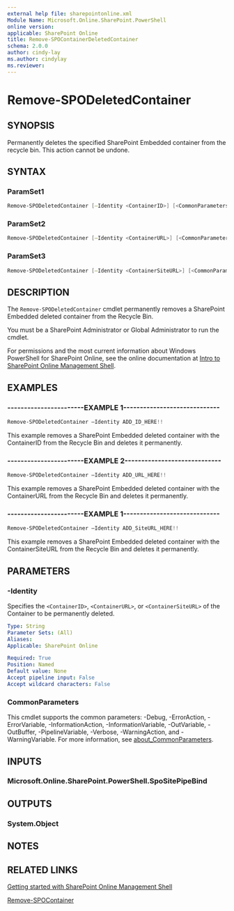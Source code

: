 ```yaml
---
external help file: sharepointonline.xml
Module Name: Microsoft.Online.SharePoint.PowerShell
online version: 
applicable: SharePoint Online
title: Remove-SPOContainerDeletedContainer
schema: 2.0.0
author: cindy-lay
ms.author: cindylay
ms.reviewer:
---
```



# Remove-SPODeletedContainer



## SYNOPSIS

Permanently deletes the specified SharePoint Embedded container from the recycle bin. This action cannot be undone.

## SYNTAX



### ParamSet1

```powershell
Remove-SPODeletedContainer [–Identity <ContainerID>] [<CommonParameters>]
```

### ParamSet2
```powershell
Remove-SPODeletedContainer [–Identity <ContainerURL>] [<CommonParameters>]
```

### ParamSet3
```powershell
Remove-SPODeletedContainer [–Identity <ContainerSiteURL>] [<CommonParameters>]
```



## DESCRIPTION

The `Remove-SPODeletedContainer` cmdlet permanently removes a SharePoint Embedded deleted container from the Recycle Bin.

You must be a SharePoint Administrator or Global Administrator to run the cmdlet.

For permissions and the most current information about Windows PowerShell for SharePoint Online, see the online documentation at [Intro to SharePoint Online Management Shell](https://learn.microsoft.com/powershell/sharepoint/sharepoint-online/introduction-sharepoint-online-management-shell?view=sharepoint-ps).




## EXAMPLES

### -----------------------EXAMPLE 1-----------------------------

```powershell
Remove-SPODeletedContainer –Identity ADD_ID_HERE!!
``````

This example removes a SharePoint Embedded deleted container with the ContainerID from the Recycle Bin and deletes it permanently.


### -----------------------EXAMPLE 2-----------------------------

```powershell
Remove-SPODeletedContainer –Identity ADD_URL_HERE!!
``````

This example removes a SharePoint Embedded deleted container with the ContainerURL from the Recycle Bin and deletes it permanently.


### -----------------------EXAMPLE 1-----------------------------

```powershell
Remove-SPODeletedContainer –Identity ADD_SiteURL_HERE!!
``````

This example removes a SharePoint Embedded deleted container with the ContainerSiteURL from the Recycle Bin and deletes it permanently.



## PARAMETERS


### -Identity

Specifies the `<ContainerID>`, `<ContainerURL>`, or `<ContainerSiteURL>` of the Container to be permanently deleted.
 
```yaml
Type: String
Parameter Sets: (All)
Aliases:
Applicable: SharePoint Online

Required: True
Position: Named
Default value: None
Accept pipeline input: False
Accept wildcard characters: False
```


### CommonParameters

This cmdlet supports the common parameters: -Debug, -ErrorAction, -ErrorVariable, -InformationAction, -InformationVariable, -OutVariable, -OutBuffer, -PipelineVariable, -Verbose, -WarningAction, and -WarningVariable. For more information, see [about_CommonParameters](https://go.microsoft.com/fwlink/?LinkID=113216).


## INPUTS

### Microsoft.Online.SharePoint.PowerShell.SpoSitePipeBind

## OUTPUTS

### System.Object

## NOTES

## RELATED LINKS

[Getting started with SharePoint Online Management Shell](https://learn.microsoft.com/powershell/sharepoint/sharepoint-online/connect-sharepoint-online?view=sharepoint-ps)

[Remove-SPOContainer](Remove-SPOContainer.md)

